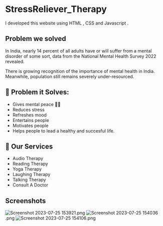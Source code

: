 # StressReliever_Therapy
I developed this website using HTML , CSS and Javascript . 


## Problem we solved
In India, nearly 14 percent of all adults have or will suffer from a mental disorder of some sort, data from the National Mental Health Survey 2022 revealed.

There is growing recognition of the importance of mental health in India. Meanwhile, population still remains severely under-resourced.


## 🔎 Problem it Solves:
- Gives mental peace 🧘‍♀️
- Reduces stress
- Refreshes mood
- Entertains people
- Motivates people
- Helps people to lead a healthy and succesful life.

## 💼 Our Services
- Audio Therapy
- Reading Therapy
- Yoga Therapy
- Laughing Therapy
- Talking Therapy
- Consult A Doctor

## Screenshots
![Screenshot 2023-07-25 153921](https://github.com/AnkitKrSingh22/StressReliever_Therapy/assets/140311561/d4d09458-9ac2-427e-8442-659ffadee16c).png
![Screenshot 2023-07-25 154036](https://github.com/AnkitKrSingh22/StressReliever_Therapy/assets/140311561/162d4761-4c15-4b95-a8ea-b89c893bdb3a).png
![Screenshot 2023-07-25 154106](https://github.com/AnkitKrSingh22/StressReliever_Therapy/assets/140311561/ff333f7b-d390-48d3-82c4-6a5082dc6620).png

